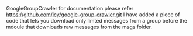 GoogleGroupCrawler
for documentation please refer https://github.com/icy/google-group-crawler.git
I have added a piece of code that lets you download only limted messages from a group
before the mdoule that downloads raw messages from the msgs folder.
